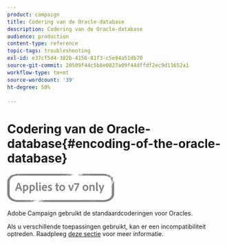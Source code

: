 ```yaml
---
product: campaign
title: Codering van de Oracle-database
description: Codering van de Oracle-database
audience: production
content-type: reference
topic-tags: troubleshooting
exl-id: e37cf5d4-382b-4156-81f3-c5e94a51db70
source-git-commit: 20509f44c5b8e0827a09f44dffdf2ec9d11652a1
workflow-type: tm+mt
source-wordcount: '39'
ht-degree: 58%

---
```


# Codering van de Oracle-database{#encoding-of-the-oracle-database}

![](../../assets/v7-only.svg)

Adobe Campaign gebruikt de standaardcoderingen voor Oracles.

Als u verschillende toepassingen gebruikt, kan er een incompatibiliteit optreden. Raadpleeg [deze sectie](../../installation/using/database.md#oracle) voor meer informatie.
